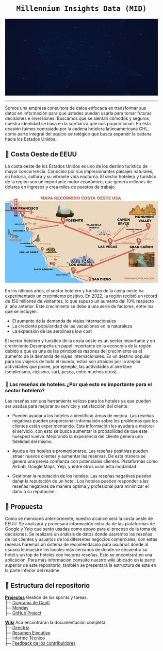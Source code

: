 # <h1 align=center>**`Millennium Insights Data (MID)`**</h1>

<img src= 'src/banner.gif'>

-------

Somos una empresa consultora de datos enfocada en transformar sus datos en información para que ustedes puedan usarla para tomar futuras decisiones e inversiones. Buscamos que se sientan cómodos y seguros, nuestra identidad se basa en la confianza que nos proporcionan. En esta ocasión fuimos contratado por la cadena hotelera latinoamericana GHL, como parte integral del equipo estratégico que busca expandir la cadena hacia los Estados Unidos. 

## 📌 Costa Oeste de EEUU
La costa oeste de los Estados Unidos es uno de los destino turístico de mayor concurrencia. Conocido por sus impresionantes paisajes naturales, su historia, cultura y su vibrante vida nocturna. El sector hotelero y turístico de la región son un importante motor económico, que genera millones de dólares en ingresos y crea miles de puestos de trabajo.

<img src='src/costa_oeste_eeuu.jpg' aling='center'>

En los últimos años, el sector hotelero y turístico de la costa oeste ha experimentado un crecimiento positivo. En 2022, la región recibió un récord de 150 millones de visitantes, lo que supuso un aumento del 10% respecto al año anterior. Este crecimiento se debe a una serie de factores, entre los que se incluyen:

- El aumento de la demanda de viajes internacionales
- La creciente popularidad de las vacaciones en la naturaleza
- La expansión de las aerolíneas low cost
  
El sector hotelero y turístico de la costa oeste es un sector importante y en crecimiento.Desempeña un papel importante en la economía de la región debido a que es una de las principales razones del crecimiento es el aumento de la demanda de viajes internacionales. Es un destino popular para los viajeros de todo el mundo, estos son atraídos por la amplia actividades que posee, por ejemplo, las actividades al aire libre (senderismo, ciclismo, surf, pesca, entre muchos otros).

### 📌 Las reseñas de hoteles.¿Por qué esto es importante para el sector hotelero?

Las reseñas son una herramienta valiosa para los hoteles ya que pueden ser usadas para mejorar su servicio y satisfacción del cliente:

- Pueden ayudar a los hoteles a identificar áreas de mejora. Las reseñas negativas pueden proporcionar información sobre los problemas que los clientes están experimentando. Esta información les ayudará a mejorar el servicio, con esto se busca aumentar la probabilidad de que este huesped vuelva. Mejorando la experiencia del cliente genera una fidelidad del mismo.

- Ayuda a los hoteles a promocionarse. Las reseñas positivas pueden atraer nuevos clientes y aumentar las reservas. De esta manera se genera una previa confianza con potenciales clientes. Plataformas como Airbnb, Google Maps, Yelp, y entre otros usan esta modalidad

- Gestionar la reputación de los hoteles. Las reseñas negativas pueden dañar la reputación de un hotel. Los hoteles pueden responder a las reseñas negativas de manera optima y profesional para minimizar el daño a su reputación.

## 📌 Propuesta

Como se mencionó anteriormente, nuestro alcance será la costa oeste de EEUU. Se analizará y procesará información extraida de las plataformas de Google y Yelp que serán usadas como apoyo para el proceso de la toma de decisiones. Se realizará un análisis de datos donde usaremos las reseñas de los clientes y usuarios de los diferentes negocios comerciales, con estas reseñas haremos un sistema de recomendación para usuarios donde al usuario le muestre los locales más cercanos de donde se encuentra su hotel y un top de hoteles con mejores reseñas. Esto se encontrará en una aplicación. Para más información consulte nuestro [wiki]() ubicado en la parte superior de este repositorio, también se presentará la estructura de este en la parte inferior del readme.


## 📌 Estructura del repositorio


**[Projectos]()** Gestión de los sprints y tareas.<br/> 
├─ [Diagrama de Gantt]()<br />
├─ [Monday]()<br />
├─ [GitHub Project]()<br />

**[Wiki](https://github.com/ConsultoraAnalisisDeMercado/PF_CONSULTORA_MID/wiki)** Acá encontrarán la documentación completa.<br /> 
├─ [Directriz](https://github.com/ConsultoraAnalisisDeMercado/PF_CONSULTORA_MID/wiki/2.Directriz)<br />
├─ [Resumen Ejecutivo](https://github.com/ConsultoraAnalisisDeMercado/PF_CONSULTORA_MID/wiki/3.Resumen-Ejecutivo)<br />
├─ [Informe Técnico](https://github.com/ConsultoraAnalisisDeMercado/PF_CONSULTORA_MID/wiki/4.Informe-T%C3%A9cnico)<br />
├─ [Feedback de los contribuidores](https://github.com/ConsultoraAnalisisDeMercado/PF_CONSULTORA_MID/wiki/5.Feedback-de-los-contribuidores)<br />
<br />


